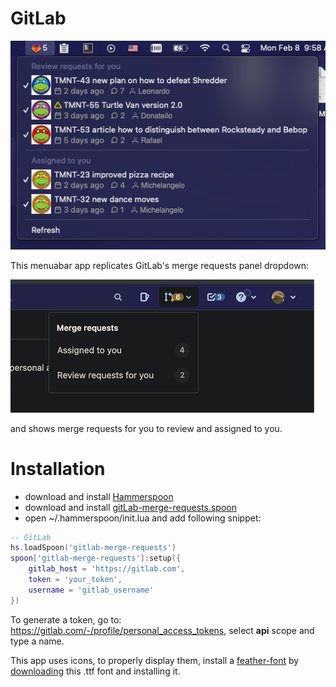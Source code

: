 # GitLab 

![screenshot2](./screenshots/screenshot.png)

This menuabar app replicates GitLab's merge requests panel dropdown:

![screenshot1](./screenshots/gitlab_mrs.png)

and shows merge requests for you to review and assigned to you.

# Installation

 - download and install [Hammerspoon](https://github.com/Hammerspoon/hammerspoon/releases/latest)
 - download and install [gitLab-merge-requests.spoon](https://github.com/fork-my-spoons/gitlab-merge-requests.spoon/raw/master/gitlab-merge-requests.spoon.zip)
 - open ~/.hammerspoon/init.lua and add following snippet:

```lua
-- GitLab
hs.loadSpoon('gitlab-merge-requests')
spoon['gitlab-merge-requests']:setup({
    gitlab_host = 'https://gitlab.com',
    token = 'your_token',
    username = 'gitlab_username' 
})
```

To generate a token, go to: https://gitlab.com/-/profile/personal_access_tokens, select **api** scope and type a name.

This app uses icons, to properly display them, install a [feather-font](https://github.com/AT-UI/feather-font) by [downloading](https://github.com/AT-UI/feather-font/raw/master/src/fonts/feather.ttf) this .ttf font and installing it.

